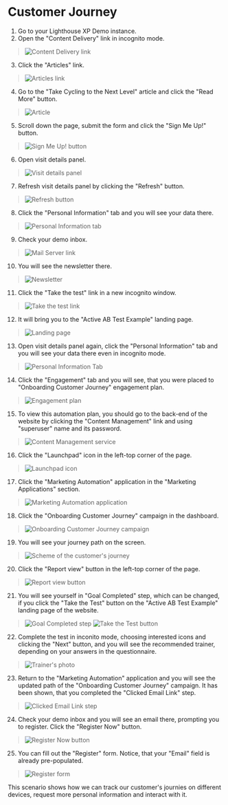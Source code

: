 # Customer Journey

1. Go to your Lighthouse XP Demo instance.
2. Open the "Content Delivery" link in incognito mode.
> ![Content Delivery link](./media/image1.png)

3. Click the "Articles" link.
> ![Articles link](./media/image2.png)

4. Go to the "Take Cycling to the Next Level" article and click the "Read More" button.
> ![Article](./media/image3.png) 

5. Scroll down the page, submit the form and click the "Sign Me Up!" button.
> ![Sign Me Up! button](./media/image4.png)

6. Open visit details panel.
> ![Visit details panel](./media/image5.png)

7. Refresh visit details panel by clicking the "Refresh" button.
> ![Refresh button](./media/image6.png)

8. Click the "Personal Information" tab and you will see your data there.
> ![Personal Information tab](./media/image7.png)

9. Check your demo inbox.
> ![Mail Server link](./media/image27.png) 

10. You will see the newsletter there.
> ![Newsletter](./media/image8.png)

11.  Click the "Take the test" link in a new incognito window.
> ![Take the test link](./media/image9.png)

12. It will bring you to the "Active AB Test Example" landing page.
> ![Landing page](./media/image10.png)

13. Open visit details panel again, click the "Personal Information" tab and you will see your data there even in incognito mode.
> ![Personal Information Tab](./media/image7.png)

14. Click the "Engagement" tab and you will see, that you were placed to "Onboarding Customer Journey" engagement plan.
> ![Engagement plan](./media/image12.png)

15. To view this automation plan, you should go to the back-end of the website by clicking the "Content Management" link and using "superuser" name and its password.
> ![Content Management service](./media/image13.png)

16. Click the "Launchpad" icon in the left-top corner of the page.
> ![Launchpad icon](./media/image14.png)

17. Click the "Marketing Automation" application in the "Marketing Applications" section.
> ![Marketing Automation application](./media/image15.png)

18. Click the "Onboarding Customer Journey" campaign in the dashboard.
> ![Onboarding Customer Journey campaign](./media/image16.png)

19. You will see your journey path on the screen.
> ![Scheme of the customer's journey](./media/image17.png)

20. Click the "Report view" button in the left-top corner of the page.
> ![Report view button](./media/image18.png)

21. You will see yourself in "Goal Completed" step, which can be changed, if you click the "Take the Test" button on the "Active AB Test Example" landing page of the website.
> ![Goal Completed step](./media/image19.png)
> ![Take the Test button](./media/image20.png)

22. Complete the test in inconito mode, choosing interested icons and clicking the "Next" button, and you will see the recommended trainer, depending on your answers in the questionnaire.
> ![Trainer's photo](./media/image21.png)

23. Return to the "Marketing Automation" application and you will see the updated path of the "Onboarding Customer Journey" campaign. It has been shown, that you completed the "Clicked Email Link" step.
> ![Clicked Email Link step](./media/image22.png)

24. Check your demo inbox and you will see an email there, prompting you to register. Click the "Register Now" button.
> ![Register Now button](./media/image25.png)

25. You can fill out the "Register" form. Notice, that your "Email" field is already pre-populated.
> ![Register form](./media/image26.png)


This scenario shows how we can track our customer's journies on different devices, request more personal information and interact with it.
